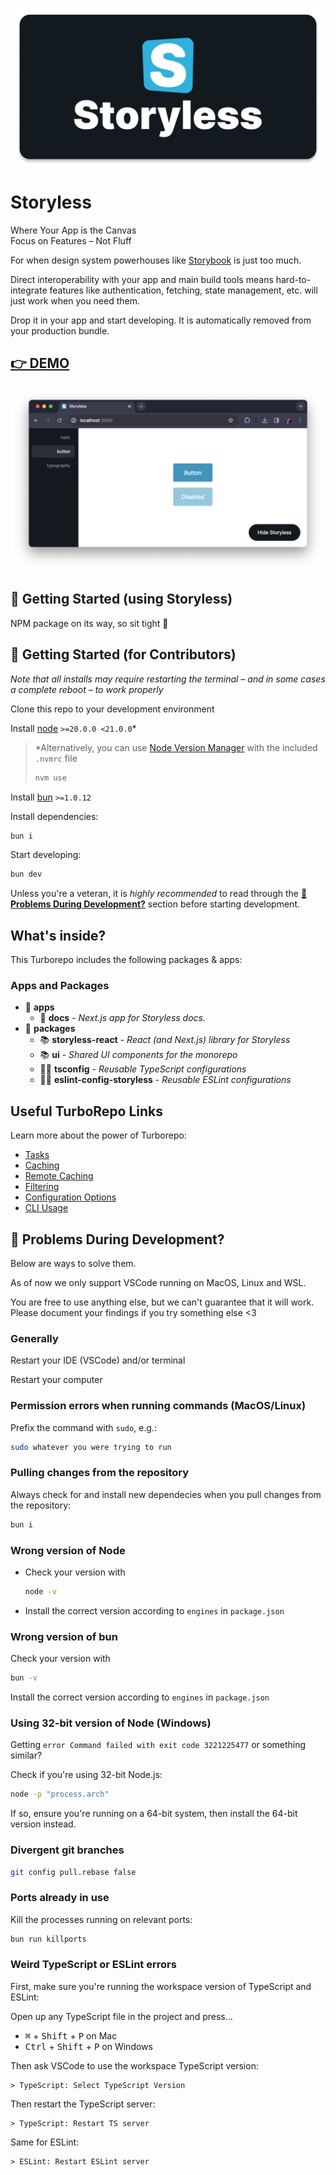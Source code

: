 ![Storyless](hero.png)

# Storyless

Where Your App is the Canvas  
Focus on Features – Not Fluff

For when design system powerhouses like [Storybook](https://storybook.com/) is just too much.

Direct interoperability with your app and main build tools means hard-to-integrate features like authentication, fetching, state management, etc. will just work when you need them.

Drop it in your app and start developing. It is automatically removed from your production bundle.

## [👉 DEMO](https://storyless.vercel.app/)

![Example](example.png)

## 🚀 Getting Started (using Storyless)

NPM package on its way, so sit tight 💺

## 🚀 Getting Started (for Contributors)

*Note that all installs may require restarting the terminal – and in some cases a complete reboot – to work properly*

Clone this repo to your development environment

Install [node](https://nodejs.org/en/) `>=20.0.0 <21.0.0`*

> *Alternatively, you can use [Node Version Manager](https://github.com/nvm-sh/nvm#installing-and-updating) with the included `.nvmrc` file
>
> ```sh
> nvm use
> ```

Install [bun](https://bun.sh/) `>=1.0.12`

Install dependencies:

```sh
bun i
```

Start developing:

```sh
bun dev
```

Unless you're a veteran, it is *highly recommended* to read through the [**🤯 Problems During Development?**](https://github.com/VidunderGunder/storyless#-problems-during-development) section before starting development.

## What's inside?

This Turborepo includes the following packages & apps:

### Apps and Packages

- 📂 **apps**
  - 📖 **docs** - _Next.js app for Storyless docs._
- 📂 **packages**
  - 📚 **storyless-react** - _React (and Next.js) library for Storyless_
  - 📚 **ui** - _Shared UI components for the monorepo_
  - 🧙‍♂️ **tsconfig** - _Reusable TypeScript configurations_
  - 🧙‍♂️ **eslint-config-storyless** - _Reusable ESLint configurations_

## Useful TurboRepo Links

Learn more about the power of Turborepo:

- [Tasks](https://turbo.build/repo/docs/core-concepts/monorepos/running-tasks)
- [Caching](https://turbo.build/repo/docs/core-concepts/caching)
- [Remote Caching](https://turbo.build/repo/docs/core-concepts/remote-caching)
- [Filtering](https://turbo.build/repo/docs/core-concepts/monorepos/filtering)
- [Configuration Options](https://turbo.build/repo/docs/reference/configuration)
- [CLI Usage](https://turbo.build/repo/docs/reference/command-line-reference)

## 🤯 Problems During Development?

Below are ways to solve them.

As of now we only support VSCode running on MacOS, Linux and WSL.

You are free to use anything else, but we can't guarantee that it will work.  
Please document your findings if you try something else <3

### Generally

Restart your IDE (VSCode) and/or terminal

Restart your computer

### Permission errors when running commands (MacOS/Linux)

Prefix the command with `sudo`, e.g.:

```bash
sudo whatever you were trying to run
```

### Pulling changes from the repository

Always check for and install new dependecies when you pull changes from the repository:

```bash
bun i
```

### Wrong version of Node

- Check your version with
  ```bash
  node -v
  ```
- Install the correct version according to `engines` in `package.json`

### Wrong version of bun

Check your version with

```bash
bun -v
```

Install the correct version according to `engines` in `package.json`

### Using 32-bit version of Node (Windows)

Getting `error Command failed with exit code 3221225477` or something similar?

Check if you're using 32-bit Node.js:

```bash
node -p "process.arch"
```

If so, ensure you're running on a 64-bit system, then install the 64-bit version instead.

### Divergent git branches

```bash
git config pull.rebase false
```

### Ports already in use

Kill the processes running on relevant ports:

```bash
bun run killports
```

### Weird TypeScript or ESLint errors

First, make sure you're running the workspace version of TypeScript and ESLint:

Open up any TypeScript file in the project and press...

<ul>
  <li>
    <kbd>⌘</kbd> + <kbd>Shift</kbd> + <kbd>P</kbd> on Mac  
  </li>
  <li>
    <kbd>Ctrl</kbd> + <kbd>Shift</kbd> + <kbd>P</kbd> on Windows
  </li>
</ul>

Then ask VSCode to use the workspace TypeScript version:

```
> TypeScript: Select TypeScript Version
```

Then restart the TypeScript server:

```
> TypeScript: Restart TS server
```

Same for ESLint:

```
> ESLint: Restart ESLint server
```
